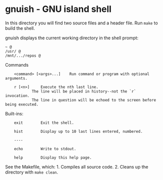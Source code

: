 # gnuish - GNU island shell

In this directory you will find two source files and a header file. Run `make` to build the shell.

gnuish displays the current working directory in the shell prompt:
 
 	~ @
 	/usr/ @
 	/mnt/.../repos @
 
Commands

 		<command> [<args>...]	 Run command or program with optional arguments.
 
 		r [<n>]		Execute the nth last line.
 				The line will be placed in history--not the `r` invocation. 
				The line in question will be echoed to the screen before being executed.
 
 Built-ins:
 
 		exit		Exit the shell.
 
 		hist		Display up to 10 last lines entered, numbered.
 
 		----
 
 		echo		Write to stdout.
 
 		help		Display this help page.
 
See the Makefile, which:
	1. Compiles all source code.
 	2. Cleans up the directory with `make clean`.